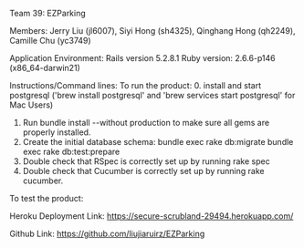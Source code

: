 Team 39: EZParking

Members: Jerry Liu (jl6007), Siyi Hong (sh4325), Qinghang Hong (qh2249), Camille Chu (yc3749)

Application Environment:
Rails version             5.2.8.1
Ruby version:             2.6.6-p146 (x86_64-darwin21)

Instructions/Command lines:
To run the product:
0. install and start postgresql ('brew install postgresql' and 'brew services start postgresql' for Mac Users)
1. Run bundle install --without production to make sure all gems are properly installed. 
2. Create the initial database schema:
	bundle exec rake db:migrate
	bundle exec rake db:test:prepare
3. Double check that RSpec is correctly set up by running rake spec
4. Double check that Cucumber is correctly set up by running rake cucumber.

To test the product:

Heroku Deployment Link:
https://secure-scrubland-29494.herokuapp.com/

Github Link:
https://github.com/liujiaruirz/EZParking

